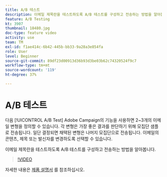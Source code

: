 ```yaml
---
title: A/B 테스트
description: 이메일 제목란을 테스트하도록 A/B 테스트를 구성하고 전송하는 방법을 알아봅니다.
feature: A/B Testing
kt: 3907
thumbnail: 18480.jpg
doc-type: feature video
activity: use
team: TM
exl-id: f1ae414c-6b42-445b-bb33-9a28a3e854fa
role: User
level: Beginner
source-git-commit: 89df23d00913d36b93d3be03b62c74320524f9c7
workflow-type: tm+mt
source-wordcount: '119'
ht-degree: 37%

---
```


# A/B 테스트

다음 [!UICONTROL A/B Test] Adobe Campaign의 기능을 사용하면 2~3개의 이메일 변형을 정의할 수 있습니다. 각 변형은 가장 좋은 결과를 판단하기 위해 모집단 샘플로 전송됩니다. 일단 결정되면 채택된 변형은 나머지 모집단으로 전송됩니다. 이메일의 콘텐츠, 제목 또는 발신자를 변경하도록 선택할 수 있습니다.

이메일 제목란을 테스트하도록 A/B 테스트를 구성하고 전송하는 방법을 알아봅니다.

>[!VIDEO](https://video.tv.adobe.com/v/18480?quality=12&learn=on)

자세한 내용은 [제품 설명서](https://experienceleague.adobe.com/docs/campaign-standard/using/communication-channels/email-messages/designing-an-a-b-test-email.html) 를 참조하십시오.
